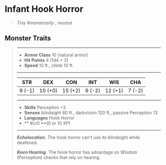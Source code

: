 # Infant Hook Horror
>*Tiny #monstrosity , neutral*
## Monster Traits
>___
>- **Armor Class** 10 (natural armor)
>- **Hit Points** 4 (1d4 + 2)
>- **Speed** 10 ft., climb 10 ft.
>___
>|STR|DEX|CON|INT|WIS|CHA|
>|:---:|:---:|:---:|:---:|:---:|:---:|
>|9 (-1)|10 (+0)|15 (+2)|6 (-2)|12 (+1)|7 (-2)|
>___
>- **Skills** Perception +3
>- **Senses** blindsight 60 ft., darkvision 120 ft., passive Perception 13
>- **Languages** Hook Horror
>- ** #cr0 **(0 or 10 XP)
>___
>***Echolocation.*** The hook horror can't use its blindsight while deafened.  
>
>***Keen Hearing.*** The hook horror has advantage on Wisdom (Perception) checks that rely on hearing.